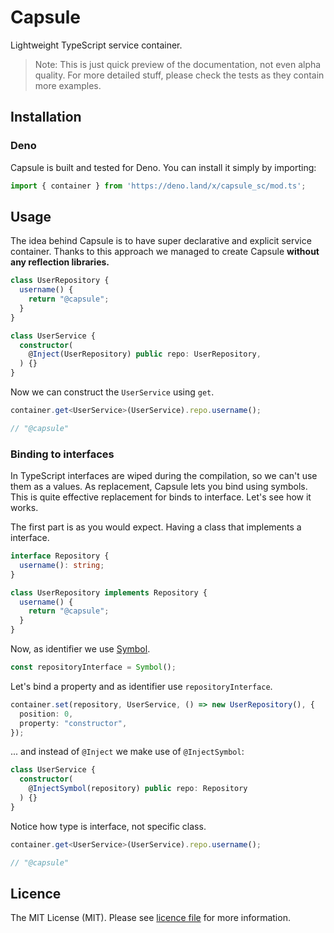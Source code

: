 # Capsule
Lightweight TypeScript service container.

> Note: This is just quick preview of the documentation, not even alpha quality. For more detailed stuff, please check the tests as they contain more examples.

## Installation

### Deno
Capsule is built and tested for Deno. You can install it simply by importing:

```ts
import { container } from 'https://deno.land/x/capsule_sc/mod.ts';
```

## Usage
The idea behind Capsule is to have super declarative and explicit service container. Thanks to this approach we managed to create Capsule **without any reflection libraries.**

```ts
class UserRepository {
  username() {
    return "@capsule";
  }
}

class UserService {
  constructor(
    @Inject(UserRepository) public repo: UserRepository,
  ) {}
}
```

Now we can construct the `UserService` using `get`.

```ts
container.get<UserService>(UserService).repo.username();

// "@capsule"
```

### Binding to interfaces

In TypeScript interfaces are wiped during the compilation, so we can't use them as a values. As replacement, Capsule lets you bind using symbols. This is quite effective replacement for binds to interface. Let's see how it works.

The first part is as you would expect. Having a class that implements a interface.

```ts
interface Repository {
  username(): string;
}

class UserRepository implements Repository {
  username() {
    return "@capsule";
  }
}
```

Now, as identifier we use [Symbol](https://developer.mozilla.org/en-US/docs/Web/JavaScript/Reference/Global_Objects/Symbol).

```ts
const repositoryInterface = Symbol();
```

Let's bind a property and as identifier use `repositoryInterface`.

```ts
container.set(repository, UserService, () => new UserRepository(), {
  position: 0,
  property: "constructor",
});
```

... and instead of `@Inject` we make use of `@InjectSymbol`:

```ts
class UserService {
  constructor(
    @InjectSymbol(repository) public repo: Repository
  ) {}
}
```

Notice how type is interface, not specific class.

```ts
container.get<UserService>(UserService).repo.username();

// "@capsule"
```

## Licence
The MIT License (MIT). Please see [licence file](LICENSE) for more information.